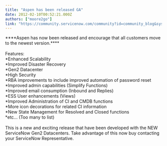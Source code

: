 ```yaml
---
title: "Aspen has been released GA"
date: 2012-02-10T00:52:21.000Z
authors: ["moore2go"]
link: "https://community.servicenow.com/community?id=community_blog&sys_id=8b4ea6addbd0dbc01dcaf3231f96190f"
---
```

<p>****Aspen has now been released and encourage that all customers move to the newest version.****<br /><br />Features:<br />*Enhanced Scalability<br />*Improved Disaster Recovery<br />*Gen2 Datacenter<br />*High Security<br />*RBA improvements to include improved automation of password reset<br />*Improved admin capabilities (Simplify Functions)<br />*Improved email consumption (Inbound and Replies)<br />*ESS User enhancements (Views)<br />*Improved Administration of CI and CMDB functions<br />*More icon decorations for related CI information<br />*New State Management for Resolved and Closed functions<br />*etc... (Too many to list)<br /><br />This is a new and exciting release that have been developed with the NEW ServiceNow Gen2 Datacenters. Take advantage of this now buy contacting your ServiceNow Representative.</p>